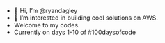 - 👋 Hi, I’m @ryandagley
- 👀 I’m interested in building cool solutions on AWS.
- Welcome to my codes.
- Currently on days 1-10 of #100daysofcode

<!---
ryandagley/ryandagley is a ✨ special ✨ repository because its `README.md` (this file) appears on your GitHub profile.
You can click the Preview link to take a look at your changes.
--->
